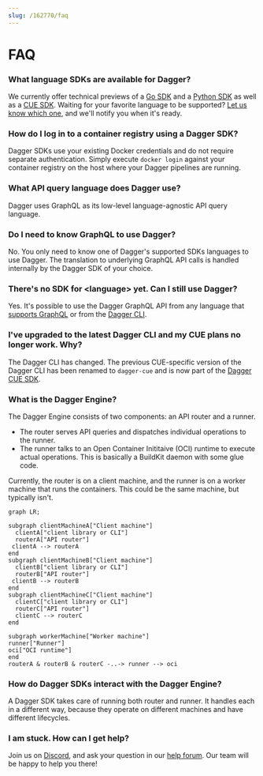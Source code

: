 ```yaml
---
slug: /162770/faq
---
```


# FAQ

### What language SDKs are available for Dagger?

We currently offer technical previews of a [Go SDK](/sdk/go) and a [Python SDK](/sdk/python) as well as a [CUE SDK](/sdk/cue). Waiting for your favorite language to be supported? [Let us know which one](https://blocklayer.typeform.com/to/a6m5gKSS), and we'll notify you when it's ready.

### How do I log in to a container registry using a Dagger SDK?

Dagger SDKs use your existing Docker credentials and do not require separate authentication. Simply execute `docker login` against your container registry on the host where your Dagger pipelines are running.

### What API query language does Dagger use?

Dagger uses GraphQL as its low-level language-agnostic API query language.

### Do I need to know GraphQL to use Dagger?

No. You only need to know one of Dagger's supported SDKs languages to use Dagger. The translation to underlying GraphQL  API calls  is handled internally by the Dagger SDK of your choice.

### There's no SDK for &lt;language&gt; yet. Can I still use Dagger?

Yes. It's possible to use the Dagger GraphQL API from any language that [supports GraphQL](https://graphql.org/code/) or from the [Dagger CLI](./cli/698277-index.md).

### I've upgraded to the latest Dagger CLI and my CUE plans no longer work. Why?

The Dagger CLI has changed. The previous CUE-specific version of the Dagger CLI has been renamed to `dagger-cue` and is now part of the [Dagger CUE SDK](./sdk/cue/).

### What is the Dagger Engine?

The Dagger Engine consists of two components: an API router and a runner.

* The router serves API queries and dispatches individual operations to the runner.
* The runner talks to an Open Container Inititaive (OCI) runtime to execute actual operations. This is basically a BuildKit daemon with some glue code.

Currently, the router is on a client machine, and the runner is on a worker machine that runs the containers. This could be the same machine, but typically isn't.

```mermaid
graph LR;

subgraph clientMachineA["Client machine"]
  clientA["client library or CLI"]
  routerA["API router"]
 clientA --> routerA
end
subgraph clientMachineB["Client machine"]
  clientB["client library or CLI"]
  routerB["API router"]
 clientB --> routerB
end
subgraph clientMachineC["Client machine"]
  clientC["client library or CLI"]
  routerC["API router"]
  clientC --> routerC
end

subgraph workerMachine["Worker machine"]
runner["Runner"]
oci["OCI runtime"]
end
routerA & routerB & routerC -..-> runner --> oci
```

### How do Dagger SDKs interact with the Dagger Engine?

A Dagger SDK takes care of running both router and runner. It handles each in a different way, because they operate on different machines and have different lifecycles.

### I am stuck. How can I get help?

Join us on [Discord](https://discord.com/invite/dagger-io), and ask your question in our [help forum](https://discord.com/channels/707636530424053791/1030538312508776540). Our team will be happy to help you there!
